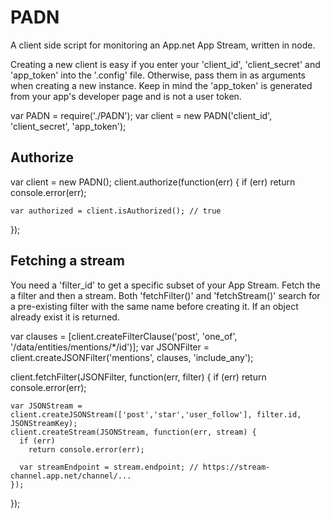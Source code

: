 # PADN

A client side script for monitoring an App.net App Stream, written in node.
  
Creating a new client is easy if you enter your 'client_id', 'client_secret' and 'app_token' into the '.config' file. Otherwise, pass them in as arguments when creating a new instance. Keep in mind the 'app_token' is generated from your app's developer page and is not a user token.

  var PADN = require('./PADN');
  var client = new PADN('client_id', 'client_secret', 'app_token');


## Authorize

  var client = new PADN();
  client.authorize(function(err) {
    if (err)
      return console.error(err);
    
    var authorized = client.isAuthorized(); // true
  });


## Fetching a stream

You need a 'filter_id' to get a specific subset of your App Stream. Fetch the a filter and then a stream. Both 'fetchFilter()' and 'fetchStream()' search for a pre-existing filter with the same name before creating it. If an object already exist it is returned. 
  
  var clauses = [client.createFilterClause('post', 'one_of', '/data/entities/mentions/*/id')];
  var JSONFilter = client.createJSONFilter('mentions', clauses, 'include_any');
  
  client.fetchFilter(JSONFilter, function(err, filter) {
    if (err)
      return console.error(err);
    
    var JSONStream = client.createJSONStream(['post','star','user_follow'], filter.id, JSONStreamKey);
    client.createStream(JSONStream, function(err, stream) {
      if (err)
        return console.error(err);
      
      var streamEndpoint = stream.endpoint; // https://stream-channel.app.net/channel/...
    });
  });

